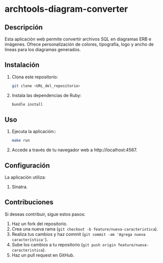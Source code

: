 # archtools-diagram-converter

## Descripción
Esta aplicación web permite convertir archivos SQL en diagramas ERB e imágenes. Ofrece personalización de colores, tipografia, logo y ancho de lineas para los diagramas generados.

## Instalación
1. Clona este repositorio:
   ```sh
   git clone <URL_del_repositorio>
2. Instala las dependencias de Ruby:
   ```sh
   bundle install

## Uso
1. Ejecuta la aplicación::
   ```sh
   make run
2. Accede a través de tu navegador web a http://localhost:4567.

## Configuración

La aplicación utiliza:
1. Sinatra.

## Contribuciones

Si deseas contribuir, sigue estos pasos:

1. Haz un fork del repositorio.
2. Crea una nueva rama (`git checkout -b feature/nueva-caracteristica`).
3. Realiza tus cambios y haz commit (`git commit -am 'Agrega nueva característica'`).
4. Sube los cambios a tu repositorio (`git push origin feature/nueva-caracteristica`).
5. Haz un pull request en GitHub.
